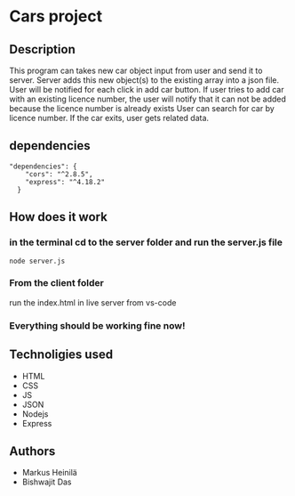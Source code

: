 # Cars project

## Description

This program can takes new car object input from user and send it to server. Server adds this new object(s) to the existing array into a json file. User will be notified for each click in add car button. If user tries to add car with an existing licence number, the user will notify that it can not be added because the licence number is already exists User can search for car by licence number. If the car exits, user gets related data.

## dependencies

```
"dependencies": {
    "cors": "^2.8.5",
    "express": "^4.18.2"
  }
```

## How does it work

### in the terminal cd to the server folder and run the server.js file

```
node server.js
```

### From the client folder

run the index.html in live server from vs-code

### Everything should be working fine now!

## Technoligies used

- HTML
- CSS
- JS
- JSON
- Nodejs
- Express

## Authors

- Markus Heinilä
- Bishwajit Das
